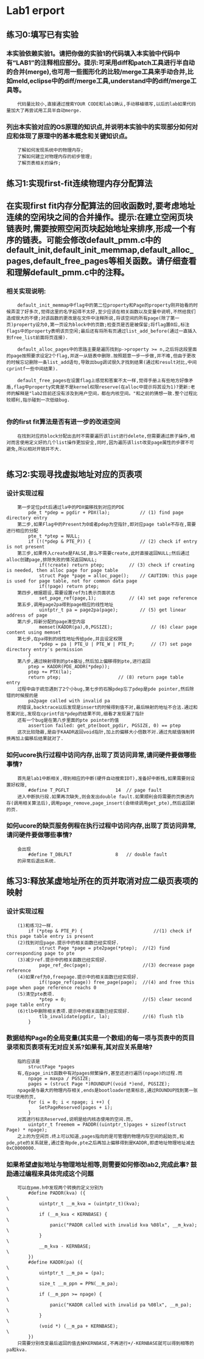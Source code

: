 # Lab1 erport

## 练习0:填写已有实验

### 本实验依赖实验1。请把你做的实验1的代码填入本实验中代码中有“LAB1”的注释相应部分。提示:可采用diff和patch工具进行半自动的合并(merge),也可用一些图形化的比较/merge工具来手动合并,比如meld,eclipse中的diff/merge工具,understand中的diff/merge工具等。
```
	代码量比较小,直接通过搜索YOUR CODE和lab1确认,手动移植填写,以后的lab如果代码量加大了再尝试用工具半自动merge.
```

### 列出本实验对应的OS原理的知识点,并说明本实验中的实现部分如何对应和体现了原理中的基本概念和关键知识点。
```
	了解如何发现系统中的物理内存;
	了解如何建立对物理内存的初步管理;
	了解页表相关的操作;
```

## 练习1:实现first-fit连续物理内存分配算法
## 在实现first fit内存分配算法的回收函数时,要考虑地址连续的空闲块之间的合并操作。提示:在建立空闲页块链表时,需要按照空闲页块起始地址来排序,形成一个有序的链表。可能会修改default_pmm.c中的default_init,default_init_memmap,default_alloc_pages,default_free_pages等相关函数。请仔细查看和理解default_pmm.c中的注释。

### 相关实现说明:
```
	default_init_memmap中flag中的第二位property和Page的property刚开始看的时候弄混了好多次,觉得这里的名字起得不太好,至少应该在相关函数以及变量中说明,不然给我们造成很大的不便;对该函数的更改是在文件中注释所说,将该空间的所有page(除了第一页)property设为0,第一页设为block中的页数;检查页是否是被保留;将flag置0后,标注flags中的property表明该页空闲;最后还有将所有页通过list_add_before(通过一直插入到free_list前面将页连接).

	default_alloc_pages中的思路主要是遍历找到p->property >= n,之后将这段里面的page按照要求设定2个flag,并逐一从链表中删除.按照题意一步一步做,并不难,但由于更改的时候忘记删除一条list_add语句,导致出bug调试很久才找到结果(通过和result对比,中间cprintf一些中间结果).
	
	default_free_pages在设置flag上感觉和答案不太一样,觉得手册上有些地方好像矛盾,flag中property究竟是不是kernel权限reserve(在alloc中提示将其设为1)?更新:老师的解释是"lab2目前还没有涉及到用户空间，都在内核空间。"和之前的猜想一致.整个过程比较顺利,指示碰到一次低级bug.
	
```
### 你的first fit算法是否有进一步的改进空间
```
	在找到对应的block分配出去时不需要遍历该list进行delete,但需要通过原子操作,相对而言使用定义好的几个list操作更加安全,同时,因为遍历该list改变page属性的步骤不可避免,所以相对开销并不大.
	
```

## 练习2:实现寻找虚拟地址对应的页表项

### 设计实现过程
```
	第一步定位pdt后通过la中的PDX偏移找到对应的PDE	
		pde_t *pdep = pgdir + PDX(la);  		 // (1) find page directory entry
	第二步,如果Flag中的Present为0或者pdep为空指针,即对应page table不存在,需要进行相应的分配
		pte_t *ptep = NULL;
		if (!(*pdep & PTE_P)) {         		 // (2) check if entry is not present
	第三步,如果传入create是FALSE,那么不需要create,此时直接返回NULL;然后通过alloc创建page,排除失败的情况返回NULL;	
			if(!create)	return ptep;		 // (3) check if creating is needed, then alloc page for page table
			struct Page *page = alloc_page();	 // CAUTION: this page is used for page table, not for common data page	
			if(!page) return ptep;
	第四步,根据题设,需要设置ref为1表示页面状态
			set_page_ref(page,1);			 // (4) set page reference
	第五步,调用page2pa得到page相应的线性地址
			uintptr_t pa = page2pa(page);		 // (5) get linear address of page
	第六步,将新分配的page清空内容
			memset(KADDR(pa),0,PGSIZE);              // (6) clear page content using memset
	第七步,在pa得到的线性地址传给pde,并且设定权限
			*pdep = pa | PTE_U | PTE_W | PTE_P;  	 // (7) set page directory entry's permission
		}
	第八步,通过映射得到的pte基址,然后加上偏移得到pte,进行返回
		ptep = KADDR(PDE_ADDR(*pdep));
		ptep += PTX(la);
		return ptep;					 // (8) return page table entry
	过程中由于疏忽遇到了2个小bug,第七步的石猴pdep忘了pdep是pde pointer,然后除错的时候报的是
		pa2page called with invalid pa
	的错误,backtrace以后发现是insert的时候得到值不对,最后映射的地址不合法.通过和答案对比,发现在cprintf出*pdep的结果不同,细看才发现漏了指针
	还有一个bug是在第八步里面的pte pointer的值
		assertion failed: get_pte(boot_pgdir, PGSIZE, 0) == ptep
	这次比较隐蔽,是由于KAADR返回void指针,加上的偏移大小倍数不对.通过先赋值强制转换再加上偏移后结果就对了.
```	
### 如何ucore执行过程中访问内存,出现了页访问异常,请问硬件要做哪些事情?
```
	首先是lab1中断相关,得到相应的中断(硬件自动搜索IDT),准备好中断栈,如果需要则设置好权限,
		#define T_PGFLT                 14  // page fault
	进入中断执行段.如果再次缺失,则会发出double fault.如果顺利会将需要的页换进内存(调用相关算法后),调用page_remove,page_insert(会继续调用get_pte),然后返回新的页.
```
### 如何ucore的缺页服务例程在执行过程中访问内存,出现了页访问异常,请问硬件要做哪些事情?
```
	会出现
		#define T_DBLFLT                8   // double fault
	的异常后退出系统.
```
## 练习3:释放某虚地址所在的页并取消对应二级页表项的映射

### 设计实现过程
```
	(1)和练习2一样.
		if (*ptep & PTE_P) {                          //(1) check if this page table entry is present
	(2)找到对应page.提示中的相关函数已经实现好.
			struct Page *page = pte2page(*ptep);  //(2) find corresponding page to pte
	(3)减少ref.提示中的相关函数已经实现好.
			page_ref_dec(page);                   //(3) decrease page reference
	(4)如果ref为0,freepage.提示中的相关函数已经实现好.
			if(!page_ref(page)) free_page(page);  //(4) and free this page when page reference reachs 0
	(5)清空pte表项.
			*ptep = 0;                            //(5) clear second page table entry
	(6)tlb中删除相关表项.提示中的相关函数已经实现好.
			tlb_invalidate(pgdir, la);            //(6) flush tlb
		}
```

### 数据结构Page的全局变量(其实是一个数组)的每一项与页表中的页目录项和页表项有无对应关系?如果有,其对应关系是啥?
```
	指的应该是
		structPage *pages
	有,在page_init函数中有对pages频繁操作,甚至还进行遍历(npage)的过程.而
		npage = maxpa / PGSIZE;
		pages = (struct Page *)ROUNDUP((void *)end, PGSIZE);
	npage是与最大的物理内存相关,ends是bootloader结束标志,通过ROUNDUP找到第一张可以使用的页,
		for (i = 0; i < npage; i ++) {
			SetPageReserved(pages + i);
		}
	对其进行标志Reserved,说明是给内核态使用的空间.而,
		uintptr_t freemem = PADDR((uintptr_t)pages + sizeof(struct Page) * npage);
	之上的为空闲页.终上可以知道,pages指向的是可管理的物理内存空间的起始页,和pde,pte的关系就是,通过查询pde,pte之后再加上偏移得到是KADDR,即虚地址物理地址减去0xC0000000.
```
### 如果希望虚拟地址与物理地址相等,则需要如何修改lab2,完成此事?	鼓励通过编程来具体完成这个问题
```
	可以在pmm.h中发现两个转换的定义分别为
		#define PADDR(kva) ({                                                   \
			uintptr_t __m_kva = (uintptr_t)(kva);                       \
			if (__m_kva < KERNBASE) {                                   \
				panic("PADDR called with invalid kva %08lx", __m_kva);  \
			}                                                           \
			__m_kva - KERNBASE;                                         \
		})
		#define KADDR(pa) ({                                                    \
			uintptr_t __m_pa = (pa);                                    \
			size_t __m_ppn = PPN(__m_pa);                               \
			if (__m_ppn >= npage) {                                     \
				panic("KADDR called with invalid pa %08lx", __m_pa);    \
			}                                                           \
			(void *) (__m_pa + KERNBASE);                               \
		})
	只需要分别改变最后返回的值去掉KERNBASE,不再进行+/-KERNBASE就可以得到相等的pa和kva.
```
